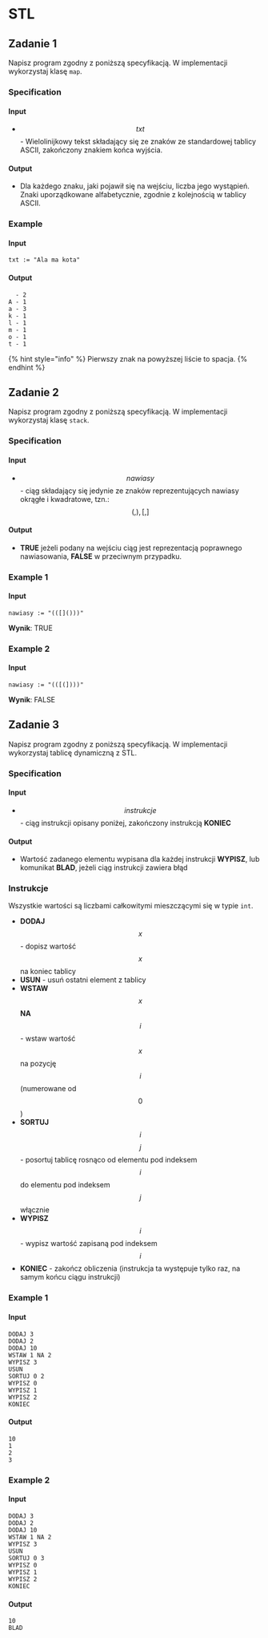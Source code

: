# STL

## Zadanie 1

Napisz program zgodny z poniższą specyfikacją. W implementacji wykorzystaj klasę `map`.

### Specification

#### Input

* $$txt$$ - Wielolinijkowy tekst składający się ze znaków ze standardowej tablicy ASCII, zakończony znakiem końca wyjścia.

#### Output

* Dla każdego znaku, jaki pojawił się na wejściu, liczba jego wystąpień. Znaki uporządkowane alfabetycznie, zgodnie z kolejnością w tablicy ASCII.

### Example

#### Input

```
txt := "Ala ma kota"
```

#### Output

```
  - 2
A - 1
a - 3
k - 1
l - 1
m - 1
o - 1
t - 1
```

{% hint style="info" %}
Pierwszy znak na powyższej liście to spacja.
{% endhint %}

## Zadanie 2

Napisz program zgodny z poniższą specyfikacją. W implementacji wykorzystaj klasę `stack`.

### Specification

#### Input

* $$nawiasy$$ - ciąg składający się jedynie ze znaków reprezentujących nawiasy okrągłe i kwadratowe, tzn.: $$(, ), [, ]$$

#### Output

* **TRUE** jeżeli podany na wejściu ciąg jest reprezentacją poprawnego nawiasowania, **FALSE** w przeciwnym przypadku.

### Example 1

#### Input

```
nawiasy := "(([]()))"
```

**Wynik**: TRUE

### Example 2

#### Input

```
nawiasy := "(([(])))"
```

**Wynik**: FALSE

## Zadanie 3

Napisz program zgodny z poniższą specyfikacją. W implementacji wykorzystaj tablicę dynamiczną z STL.

### Specification

#### Input

* $$instrukcje$$ - ciąg instrukcji opisany poniżej, zakończony instrukcją **KONIEC**

#### Output

* Wartość zadanego elementu wypisana dla każdej instrukcji **WYPISZ**, lub komunikat **BLAD**, jeżeli ciąg instrukcji zawiera błąd

### Instrukcje

Wszystkie wartości są liczbami całkowitymi mieszczącymi się w typie `int`.

* **DODAJ** $$x$$ - dopisz wartość $$x$$ na koniec tablicy
* **USUN** - usuń ostatni element z tablicy
* **WSTAW** $$x$$ **NA** $$i$$ - wstaw wartość $$x$$ na pozycję $$i$$ (numerowane od $$0$$)
* **SORTUJ** $$i$$ $$j$$ - posortuj tablicę rosnąco od elementu pod indeksem $$i$$ do elementu pod indeksem $$j$$ włącznie
* **WYPISZ** $$i$$ - wypisz wartość zapisaną pod indeksem $$i$$
* **KONIEC** - zakończ obliczenia (instrukcja ta występuje tylko raz, na samym końcu ciągu instrukcji)

### Example 1

#### Input

```
DODAJ 3
DODAJ 2
DODAJ 10
WSTAW 1 NA 2
WYPISZ 3
USUN
SORTUJ 0 2
WYPISZ 0
WYPISZ 1
WYPISZ 2
KONIEC
```

#### Output

```
10
1
2
3
```

### Example 2

#### Input

```
DODAJ 3
DODAJ 2
DODAJ 10
WSTAW 1 NA 2
WYPISZ 3
USUN
SORTUJ 0 3
WYPISZ 0
WYPISZ 1
WYPISZ 2
KONIEC
```

#### Output

```
10
BLAD
```